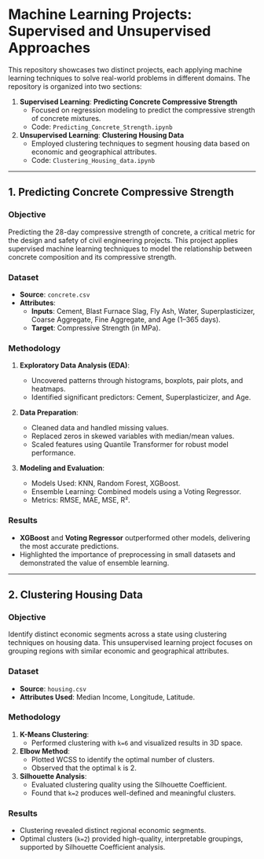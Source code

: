 # **Machine Learning Projects: Supervised and Unsupervised Approaches**

This repository showcases two distinct projects, each applying machine learning techniques to solve real-world problems in different domains. The repository is organized into two sections:

1. **Supervised Learning**: **Predicting Concrete Compressive Strength**
   - Focused on regression modeling to predict the compressive strength of concrete mixtures.
   - Code: `Predicting_Concrete_Strength.ipynb`
2. **Unsupervised Learning**: **Clustering Housing Data**
   - Employed clustering techniques to segment housing data based on economic and geographical attributes.
   - Code: `Clustering_Housing_data.ipynb`

---

## **1. Predicting Concrete Compressive Strength**

### **Objective**
Predicting the 28-day compressive strength of concrete, a critical metric for the design and safety of civil engineering projects. This project applies supervised machine learning techniques to model the relationship between concrete composition and its compressive strength.

### **Dataset**
- **Source**: `concrete.csv`
- **Attributes**:
  - **Inputs**: Cement, Blast Furnace Slag, Fly Ash, Water, Superplasticizer, Coarse Aggregate, Fine Aggregate, and Age (1–365 days).
  - **Target**: Compressive Strength (in MPa).

### **Methodology**
1. **Exploratory Data Analysis (EDA)**:
   - Uncovered patterns through histograms, boxplots, pair plots, and heatmaps.
   - Identified significant predictors: Cement, Superplasticizer, and Age.

2. **Data Preparation**:
   - Cleaned data and handled missing values.
   - Replaced zeros in skewed variables with median/mean values.
   - Scaled features using Quantile Transformer for robust model performance.

3. **Modeling and Evaluation**:
   - Models Used: KNN, Random Forest, XGBoost.
   - Ensemble Learning: Combined models using a Voting Regressor.
   - Metrics: RMSE, MAE, MSE, R².

### **Results**
- **XGBoost** and **Voting Regressor** outperformed other models, delivering the most accurate predictions.
- Highlighted the importance of preprocessing in small datasets and demonstrated the value of ensemble learning.

---

## **2. Clustering Housing Data**

### **Objective**
Identify distinct economic segments across a state using clustering techniques on housing data. This unsupervised learning project focuses on grouping regions with similar economic and geographical attributes.

### **Dataset**
- **Source**: `housing.csv`
- **Attributes Used**: Median Income, Longitude, Latitude.

### **Methodology**
1. **K-Means Clustering**:
   - Performed clustering with `k=6` and visualized results in 3D space.
2. **Elbow Method**:
   - Plotted WCSS to identify the optimal number of clusters.
   - Observed that the optimal `k` is 2.
3. **Silhouette Analysis**:
   - Evaluated clustering quality using the Silhouette Coefficient.
   - Found that `k=2` produces well-defined and meaningful clusters.

### **Results**
- Clustering revealed distinct regional economic segments.
- Optimal clusters (`k=2`) provided high-quality, interpretable groupings, supported by Silhouette Coefficient analysis.



